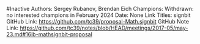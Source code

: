 #Inactive
Authors: Sergey Rubanov, Brendan Eich
Champions: Withdrawn: no interested champions in February 2024
Date: None
Link Titles: signbit
GitHub Link: https://github.com/tc39/proposal-Math.signbit
GitHub Note Link: https://github.com/tc39/notes/blob/HEAD/meetings/2017-05/may-23.md#16ib-mathsignbit-proposal
